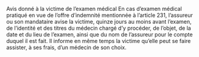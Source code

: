 Avis donné à la victime de l’examen médical
En cas d’examen médical pratiqué en vue de l’offre d’indemnité mentionnée à l’article 231, l’assureur ou son mandataire avise la victime, quinze jours au moins avant l’examen, de l’identité et des titres du médecin chargé d’y procéder, de l’objet, de la date et du lieu de l’examen, ainsi que du nom de l’assureur pour le compte duquel il est fait. Il informe en même temps la victime qu’elle peut se faire assister, à ses frais, d’un médecin de son choix.